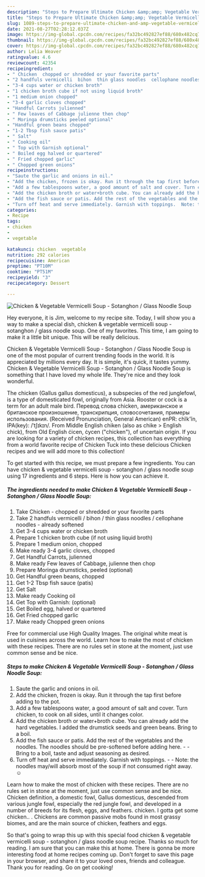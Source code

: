 ```yaml
---
description: "Steps to Prepare Ultimate Chicken &amp;amp; Vegetable Vermicelli Soup - Sotanghon / Glass Noodle Soup"
title: "Steps to Prepare Ultimate Chicken &amp;amp; Vegetable Vermicelli Soup - Sotanghon / Glass Noodle Soup"
slug: 1089-steps-to-prepare-ultimate-chicken-and-amp-vegetable-vermicelli-soup-sotanghon-glass-noodle-soup
date: 2021-08-27T02:28:12.037Z
image: https://img-global.cpcdn.com/recipes/fa32bc492827ef88/680x482cq70/chicken-vegetable-vermicelli-soup-sotanghon-glass-noodle-soup-recipe-main-photo.jpg
thumbnail: https://img-global.cpcdn.com/recipes/fa32bc492827ef88/680x482cq70/chicken-vegetable-vermicelli-soup-sotanghon-glass-noodle-soup-recipe-main-photo.jpg
cover: https://img-global.cpcdn.com/recipes/fa32bc492827ef88/680x482cq70/chicken-vegetable-vermicelli-soup-sotanghon-glass-noodle-soup-recipe-main-photo.jpg
author: Lelia Weaver
ratingvalue: 4.6
reviewcount: 42354
recipeingredient:
- " Chicken  chopped or shredded or your favorite parts"
- "2 handfuls vermicelli  bihon  thin glass noodles  cellophane noodles  already softened"
- "3-4 cups water or chicken broth"
- "1 chicken broth cube if not using liquid broth"
- "1 medium onion chopped"
- "3-4 garlic cloves chopped"
- "Handful Carrots julienned"
- " Few leaves of Cabbage julienne then chop"
- " Moringa drumsticks peeled optional"
- "Handful green beans chopped"
- "1-2 Tbsp fish sauce patis"
- " Salt"
- " Cooking oil"
- " Top with Garnish optional"
- " Boiled egg halved or quartered"
- " Fried chopped garlic"
- " Chopped green onions"
recipeinstructions:
- "Saute the garlic and onions in oil."
- "Add the chicken, frozen is okay. Run it through the tap first before adding to the pot."
- "Add a few tablespoons water, a good amount of salt and cover. Turn chicken, to cook on all sides, until it changes color."
- "Add the chicken broth or water+broth cube. You can already add the hard vegetables. I added the drumstick seeds and green beans. Bring to a boil."
- "Add the fish sauce or patis. Add the rest of the vegetables and the noodles. The noodles should be pre-softened before adding here.  Bring to a boil, taste and adjust seasoning as desired."
- "Turn off heat and serve immediately. Garnish with toppings.  Note: the noodles may/will absorb most of the soup if not consumed right away. ☺️"
categories:
- Recipe
tags:
- chicken
- 
- vegetable

katakunci: chicken  vegetable 
nutrition: 292 calories
recipecuisine: American
preptime: "PT10M"
cooktime: "PT51M"
recipeyield: "3"
recipecategory: Dessert

---
```



![Chicken &amp; Vegetable Vermicelli Soup - Sotanghon / Glass Noodle Soup](https://img-global.cpcdn.com/recipes/fa32bc492827ef88/680x482cq70/chicken-vegetable-vermicelli-soup-sotanghon-glass-noodle-soup-recipe-main-photo.jpg)

Hey everyone, it is Jim, welcome to my recipe site. Today, I will show you a way to make a special dish, chicken &amp; vegetable vermicelli soup - sotanghon / glass noodle soup. One of my favorites. This time, I am going to make it a little bit unique. This will be really delicious.

Chicken &amp; Vegetable Vermicelli Soup - Sotanghon / Glass Noodle Soup is one of the most popular of current trending foods in the world. It is appreciated by millions every day. It is simple, it's quick, it tastes yummy. Chicken &amp; Vegetable Vermicelli Soup - Sotanghon / Glass Noodle Soup is something that I have loved my whole life. They're nice and they look wonderful.

The chicken (Gallus gallus domesticus), a subspecies of the red junglefowl, is a type of domesticated fowl, originally from Asia. Rooster or cock is a term for an adult male bird. Перевод слова chicken, американское и британское произношение, транскрипция, словосочетания, примеры использования. (Received Pronunciation, General American) enPR: chĭk&#39;ĭn, IPA(key): /ˈtʃɪkɪn/. From Middle English chiken (also as chike &gt; English chick), from Old English ċicen, ċycen (&#34;chicken&#34;), of uncertain origin. If you are looking for a variety of chicken recipes, this collection has everything from a world favorite recipe of Chicken Tuck into these delicious Chicken recipes and we will add more to this collection!


To get started with this recipe, we must prepare a few ingredients. You can have chicken &amp; vegetable vermicelli soup - sotanghon / glass noodle soup using 17 ingredients and 6 steps. Here is how you can achieve it.

<!--inarticleads1-->

##### The ingredients needed to make Chicken &amp; Vegetable Vermicelli Soup - Sotanghon / Glass Noodle Soup:

1. Take  Chicken - chopped or shredded or your favorite parts
1. Take 2 handfuls vermicelli / bihon / thin glass noodles / cellophane noodles - already softened
1. Get 3-4 cups water or chicken broth
1. Prepare 1 chicken broth cube (if not using liquid broth)
1. Prepare 1 medium onion, chopped
1. Make ready 3-4 garlic cloves, chopped
1. Get Handful Carrots, julienned
1. Make ready  Few leaves of Cabbage, julienne then chop
1. Prepare  Moringa drumsticks, peeled (optional)
1. Get Handful green beans, chopped
1. Get 1-2 Tbsp fish sauce (patis)
1. Get  Salt
1. Make ready  Cooking oil
1. Get  Top with Garnish: (optional)
1. Get  Boiled egg, halved or quartered
1. Get  Fried chopped garlic
1. Make ready  Chopped green onions


Free for commercial use High Quality Images. The original white meat is used in cuisines across the world. Learn how to make the most of chicken with these recipes. There are no rules set in stone at the moment, just use common sense and be nice. 

<!--inarticleads2-->

##### Steps to make Chicken &amp; Vegetable Vermicelli Soup - Sotanghon / Glass Noodle Soup:

1. Saute the garlic and onions in oil.
1. Add the chicken, frozen is okay. Run it through the tap first before adding to the pot.
1. Add a few tablespoons water, a good amount of salt and cover. Turn chicken, to cook on all sides, until it changes color.
1. Add the chicken broth or water+broth cube. You can already add the hard vegetables. I added the drumstick seeds and green beans. Bring to a boil.
1. Add the fish sauce or patis. Add the rest of the vegetables and the noodles. The noodles should be pre-softened before adding here. -  - Bring to a boil, taste and adjust seasoning as desired.
1. Turn off heat and serve immediately. Garnish with toppings. -  - Note: the noodles may/will absorb most of the soup if not consumed right away. ☺️


Learn how to make the most of chicken with these recipes. There are no rules set in stone at the moment, just use common sense and be nice. Chicken definition, a domestic fowl, Gallus domesticus, descended from various jungle fowl, especially the red jungle fowl, and developed in a number of breeds for its flesh, eggs, and feathers. chicken. I gotta get some chicken.. . Chickens are common passive mobs found in most grassy biomes, and are the main source of chicken, feathers and eggs. 

So that's going to wrap this up with this special food chicken &amp; vegetable vermicelli soup - sotanghon / glass noodle soup recipe. Thanks so much for reading. I am sure that you can make this at home. There is gonna be more interesting food at home recipes coming up. Don't forget to save this page in your browser, and share it to your loved ones, friends and colleague. Thank you for reading. Go on get cooking!
